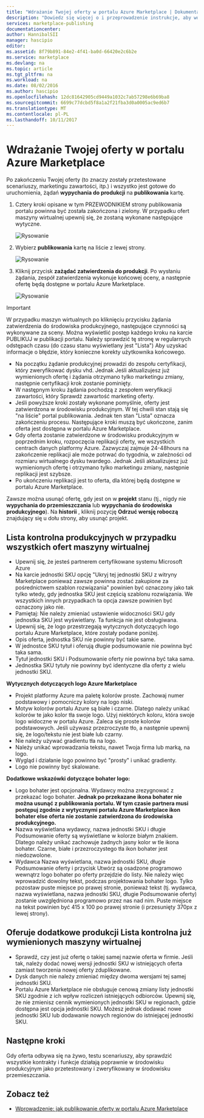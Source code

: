 ```yaml
---
title: "Wdrażanie Twojej oferty w portalu Azure Marketplace | Dokumentacja firmy Microsoft"
description: "Dowiedz się więcej o i przeprowadzenie instrukcje, aby wdrożyć ofertę — obraz maszyny wirtualnej, deweloperów usługi, Usługa danych itd. — w portalu Azure Marketplace."
services: marketplace-publishing
documentationcenter: 
author: HannibalSII
manager: hascipio
editor: 
ms.assetid: 8f79b891-84e2-4f41-ba0d-66420e2c6b2e
ms.service: marketplace
ms.devlang: na
ms.topic: article
ms.tgt_pltfrm: na
ms.workload: na
ms.date: 08/02/2016
ms.author: hascipio
ms.openlocfilehash: 12dc81642905cd9449a1032c7ab57298e6b69ba8
ms.sourcegitcommit: 6699c77dcbd5f8a1a2f21fba3d0a0005ac9ed6b7
ms.translationtype: MT
ms.contentlocale: pl-PL
ms.lasthandoff: 10/11/2017
---
```

# <a name="deploy-your-offer-to-the-azure-marketplace"></a>Wdrażanie Twojej oferty w portalu Azure Marketplace
Po zakończeniu Twojej oferty (to znaczy zostały przetestowane scenariuszy, marketingu zawartości, itp.) i wszystko jest gotowe do uruchomienia, żądań **wypychania do produkcji** na **publikowania** kartę.  

1. Cztery kroki opisane w tym PRZEWODNIKIEM strony publikowania portalu powinna być została zakończona i zielony. W przypadku ofert maszyny wirtualnej upewnij się, że zostaną wykonane następujące wytyczne.
   
    ![Rysowanie][img-pubportal-walkthru-checked]
2. Wybierz **publikowania** kartę na liście z lewej strony.
   
    ![Rysowanie][img-pubportal-menu-publish]
3. Kliknij przycisk **zażądać zatwierdzenia do produkcji**. Po wysłaniu żądania, zespół zatwierdzenia wykonuje końcowej oceny, a następnie ofertę będą dostępne w portalu Azure Marketplace.
   
    ![Rysowanie][img-pubportal-publish-pushproduction]

> [!IMPORTANT]
> W przypadku maszyn wirtualnych po kliknięciu przycisku żądania zatwierdzenia do środowiska produkcyjnego, następujące czynności są wykonywane za sceny. Można wyświetlić postęp każdego kroku na karcie PUBLIKUJ w publikacji portalu. Należy sprawdzić tę stronę w regularnych odstępach czasu (do czasu stanu wyświetlany jest "Lista") Aby uzyskać informacje o błędzie, który konieczne korekty użytkownika końcowego.
> 
> * Na początku żądanie produkcyjnej prowadzi do zespołu certyfikacji, który zweryfikować dysku vhd. Jednak Jeśli aktualizujesz już wymienionych ofertę i żądania otrzymano tylko marketingu zmiany, następnie certyfikacji krok zostanie pominięty.
> * W następnym kroku żądania pochodzą z zespołem weryfikacji zawartości, który Sprawdź zawartość marketing oferty.
> * Jeśli powyższe kroki zostały wykonane pomyślnie, oferty jest zatwierdzona w środowisku produkcyjnym. W tej chwili stan stają się "na liście" portal publikowania. Jednak ten stan "Lista" oznacza zakończeniu procesu. Następujące kroki muszą być ukończone, zanim oferta jest dostępna w portalu Azure Marketplace.
> * Gdy oferta zostanie zatwierdzone w środowisku produkcyjnym w poprzednim kroku, rozpoczęcia replikacji oferty, we wszystkich centrach danych platformy Azure. Zazwyczaj zajmuje 24-48hours na zakończenie replikacji ale może potrwać do tygodnia, w zależności od rozmiaru wirtualnego dysku twardego. Jednak Jeśli aktualizujesz już wymienionych ofertę i otrzymano tylko marketingu zmiany, następnie replikacji jest szybsze.
> * Po ukończeniu replikacji jest to oferta, dla której będą dostępne w portalu Azure Marketplace.
> 
> Zawsze można usunąć ofertę, gdy jest on w **projekt** stanu (tj., nigdy nie **wypychania do przemieszczania** lub **wypychania do środowiska produkcyjnego**). Na **historii** , kliknij pozycję **Odrzuć wersję roboczą** znajdujący się u dołu strony, aby usunąć projekt.
> 
> 

## <a name="production-checklist-for-all-virtual-machine-offers"></a>Lista kontrolna produkcyjnych w przypadku wszystkich ofert maszyny wirtualnej
* Upewnij się, że jesteś partnerem certyfikowane systemu Microsoft Azure
* Na karcie jednostki SKU opcję "Ukryj tej jednostki SKU z witryny Marketplace ponieważ zawsze powinna zostać zakupione za pośrednictwem szablon rozwiązania" powinien być oznaczony jako tak tylko wtedy, gdy jednostka SKU jest częścią szablonu rozwiązania. We wszystkich innych przypadkach ta opcja zawsze powinien być oznaczony jako nie.
* Pamiętaj: Nie należy zmieniać ustawienie widoczności SKU gdy jednostka SKU jest wyświetlany. Ta funkcja nie jest obsługiwana.
* Upewnij się, że logo przestrzegają wytycznych dotyczących logo portalu Azure Marketplace, które zostały podane poniżej.
* Opis oferta, jednostka SKU nie powinny być takie same.
* W jednostce SKU tytuł i oferują długie podsumowanie nie powinna być taka sama.
* Tytuł jednostki SKU i Podsumowanie oferty nie powinna być taka sama.
* Jednostka SKU tytuły nie powinny być identyczne dla oferty z wielu jednostki SKU.

**Wytycznych dotyczących logo Azure Marketplace**

* Projekt platformy Azure ma paletę kolorów proste. Zachowaj numer podstawowy i pomocniczy kolory na logo niski.
* Motyw kolorów portalu Azure są białe i czarne. Dlatego należy unikać kolorów te jako kolor tła swoje logo. Użyj niektórych koloru, która swoje logo widoczne w portalu Azure. Zaleca się proste kolorów podstawowych. Jeśli używasz przezroczyste tło, a następnie upewnij się, że logo/tekstu nie jest białe lub czarny.
* Nie należy używać gradientu tła na logo.
* Należy unikać wprowadzania tekstu, nawet Twoja firma lub marką, na logo.
* Wygląd i działanie logo powinno być "prosty" i unikać gradienty.
* Logo nie powinny być skalowane.

**Dodatkowe wskazówki dotyczące bohater logo:**

* Logo bohater jest opcjonalna. Wydawcy można zrezygnować z przekazać logo bohater. **Jednak po przekazane ikona bohater nie można usunąć z publikowania portalu. W tym czasie partnera musi postępuj zgodnie z wytycznymi portalu Azure Marketplace ikon bohater else oferta nie zostanie zatwierdzona do środowiska produkcyjnego.**
* Nazwa wyświetlana wydawcy, nazwa jednostki SKU i długie Podsumowanie oferty są wyświetlane w kolorze białym znakiem. Dlatego należy unikać zachowuje żadnych jasny kolor w tle ikona bohater. Czarne, białe i przezroczystego tła ikon bohater jest niedozwolone.
* Wydawca Nazwa wyświetlana, nazwa jednostki SKU, długie Podsumowanie oferty i przycisk Utwórz są osadzone programowo wewnątrz logo bohater po oferty przejdzie do listy. Nie należy więc wprowadzić dowolny tekst, podczas projektowania bohater logo. Tylko pozostaw puste miejsce po prawej stronie, ponieważ tekst (tj. wydawca, nazwa wyświetlana, nazwa jednostki SKU, długie Podsumowanie oferty) zostanie uwzględniona programowo przez nas nad nim. Puste miejsce na tekst powinien być 415 x 100 po prawej stronie (i przesunięty 370px z lewej strony).

## <a name="additional-production-checklist-for-already-listed-virtual-machine-offers"></a>Oferuje dodatkowe produkcji Lista kontrolna już wymienionych maszyny wirtualnej
* Sprawdź, czy jest już ofertę o takiej samej nazwie oferta w firmie. Jeśli tak, należy dodać nowej wersji jednostki SKU w istniejących oferta zamiast tworzenia nowej oferty zduplikowane.
* Dysk danych nie należy zmieniać między dwoma wersjami tej samej jednostki SKU.
* Portalu Azure Marketplace nie obsługuje cenową zmiany listy jednostki SKU zgodnie z ich wpływ rozliczeń istniejących odbiorców. Upewnij się, że nie zmienisz cennik wymienionych jednostki SKU w regionach, gdzie dostępna jest opcja jednostki SKU. Możesz jednak dodawać nowe jednostki SKU lub dodawanie nowych regionów do istniejącej jednostki SKU.

## <a name="next-steps"></a>Następne kroki
Gdy oferta odbywa się na żywo, testu scenariuszy, aby sprawdzić wszystkie kontrakty i funkcje działają poprawnie w środowisku produkcyjnym jako przetestowany i zweryfikowany w środowisku przemieszczania.

## <a name="see-also"></a>Zobacz też
* [Wprowadzenie: jak publikowanie oferty w portalu Azure Marketplace](marketplace-publishing-getting-started.md)

[img-pubportal-walkthru-checked]:media/marketplace-publishing-push-to-production/pubportal-walkthru-checked.png
[img-pubportal-menu-publish]:media/marketplace-publishing-push-to-production/pubportal-menu-publish.png
[img-pubportal-publish-pushproduction]:media/marketplace-publishing-push-to-production/pubportal-publish-pushproduction.png
